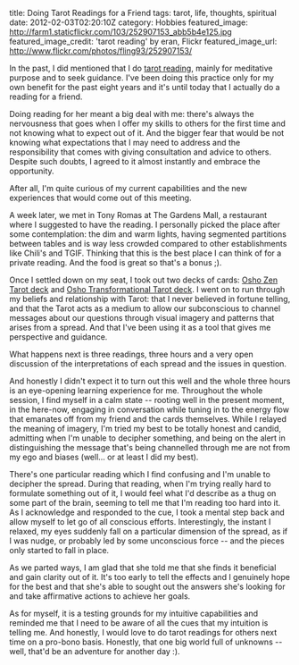 title: Doing Tarot Readings for a Friend
tags: tarot, life, thoughts, spiritual
date: 2012-02-03T02:20:10Z
category: Hobbies
featured_image: http://farm1.staticflickr.com/103/252907153_abb5b4e125.jpg
featured_image_credit: 'tarot reading' by eran, Flickr
featured_image_url: http://www.flickr.com/photos/fling93/252907153/

In the past, I did mentioned that I do [tarot reading]({filename}/blog/2011/tarot-as-my-meditation-practice.md), mainly for meditative purpose and to seek guidance. I've been doing this practice only for my own benefit for the past eight years and it's until today that I actually do a reading for a friend.

Doing reading for her meant a big deal with me: there's always the nervousness that goes when I offer my skills to others for the first time and not knowing what to expect out of it. And the bigger fear that would be not knowing what expectations that I may need to address and the responsibility that comes with giving consultation and advice to others. Despite such doubts, I agreed to it almost instantly and embrace the opportunity.

After all, I'm quite curious of my current capabilities and the new experiences that would come out of this meeting.

A week later, we met in Tony Romas at The Gardens Mall, a restaurant where I suggested to have the reading. I personally picked the place after some contemplation: the dim and warm lights, having segmented partitions between tables and is way less crowded compared to other establishments like Chili's and TGIF. Thinking that this is the best place I can think of for a private reading. And the food is great so that's a bonus ;).

Once I settled down on my seat, I took out two decks of cards: [Osho Zen Tarot deck](http://www.amazon.com/Osho-Zen-Tarot-Transcendental-Game/dp/0312117337) and [Osho Transformational Tarot deck](http://www.amazon.com/Osho-Transformation-Tarot-Insights-Parables/dp/0312245300). I went on to run through my beliefs and relationship with Tarot: that I never believed in fortune telling, and that the Tarot acts as a medium to allow our subconscious to channel messages about our questions through visual imagery and patterns that arises from a spread. And that I've been using it as a tool that gives me perspective and guidance.

What happens next is three readings, three hours and a very open discussion of the interpretations of each spread and the issues in question.

And honestly I didn't expect it to turn out this well and the whole three hours is an eye-opening learning experience for me. Throughout the whole session, I find myself in a calm state -- rooting well in the present moment, in the here-now, engaging in conversation while tuning in to the energy flow that emanates off from my friend and the cards themselves. While I relayed the meaning of imagery, I'm tried my best to be totally honest and candid, admitting when I'm unable to decipher something, and being on the alert in distinguishing the message that's being channelled through me are not from my ego and biases (well... or at least I did my best).

There's one particular reading which I find confusing and I'm unable to decipher the spread. During that reading, when I'm trying really hard to formulate something out of it, I would feel what I'd describe as a thug on some part of the brain, seeming to tell me that I'm reading too hard into it. As I acknowledge and responded to the cue, I took a mental step back and allow myself to let go of all conscious efforts. Interestingly, the instant I relaxed, my eyes suddenly fall on a particular dimension of the spread, as if I was nudge, or probably led by some unconscious force -- and the pieces only started to fall in place.

As we parted ways, I am glad that she told me that she finds it beneficial and gain clarity out of it. It's too early to tell the effects and I genuinely hope for the best and that she's able to sought out the answers she's looking for and take affirmative actions to achieve her goals.

As for myself, it is a testing grounds for my intuitive capabilities and reminded me that I need to be aware of all the cues that my intuition is telling me. And honestly, I would love to do tarot readings for others next time on a pro-bono basis. Honestly, that one big world full of unknowns -- well, that'd be an adventure for another day :).

